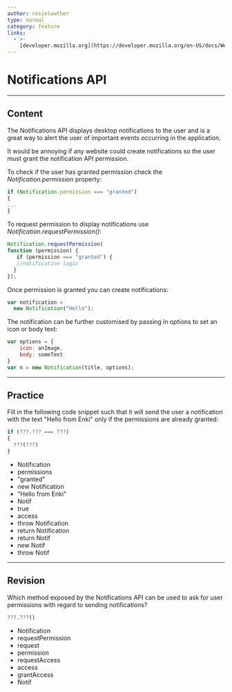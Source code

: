 ```yaml
---
author: rosielowther
type: normal
category: feature
links:
  - >-
    [developer.mozilla.org](https://developer.mozilla.org/en-US/docs/Web/API/notification){website}
---
```


# Notifications API


---

## Content

The Notifications API displays desktop notifications to the user and is a great way to alert the user of important events occurring in the application.

It would be annoying if any website could create notifications so the user must grant the notification API permission.

To check if the user has granted permission check the *Notification.permission* property:

```javascript
if (Notification.permission === "granted")
{
...
}
```

To request permission to display notifications use *Notification.requestPermission()*:

```javascript
Notification.requestPermission(
function (permission) {
   if (permission === "granted") {
   //notification logic
  }
});
```

Once permission is granted you can create notifications:

```javascript
var notification =
  new Notification("Hello");
```

The notification can be further customised by passing in options to set an icon or body text:

```javascript
var options = {
    icon: anImage,
    body: someText
}
var n = new Notification(title, options);
```


---

## Practice

Fill in the following code snippet such that it will send the user a notification with the text "Hello from Enki" only if the permissions are already granted:

```javascript
if (???.??? === ???)
{
  ???(???)
}
```

* Notification
* permissions
* "granted"
* new Notification
* "Hello from Enki"
* Notif
* true
* access
* throw Notification
* return Notification
* return Notif
* new Notif
* throw Notif


---

## Revision

Which method exposed by the Notifications API can be used to ask for user permissions with regard to sending notifications?

```javascript
???.???()
```

* Notification
* requestPermission
* request
* permission
* requestAccess
* access
* grantAccess
* Notif
